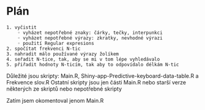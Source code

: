 # Plán

    1. vyčistit
        ◦ vyházet nepotřebné znaky: čárky, tečky, interpunkci
        ◦ vyházet nepotřebné výrazy: zkratky, nevhodné výrazi
        ◦ použití Regular expresions
    2. spočítat frekvenci N-tic
    3. nahradit málo používané výrazy žolíkem
    4. seřadit N-tice, tak, aby se mi v tom lépe vyhledávalo
    5. přiřadit hodnoty N-ticím, tak aby to odpovídalo délkám N-tic

Důležité jsou skripty: Main.R, Shiny-app-Predictive-keyboard-data-table.R a Frekvence slov.R
Ostatní skripty jsou jen části Main.R nebo starší verze některých ze skriptů nebo nepotřebné skripty

Zatím jsem okomentoval jenom Main.R